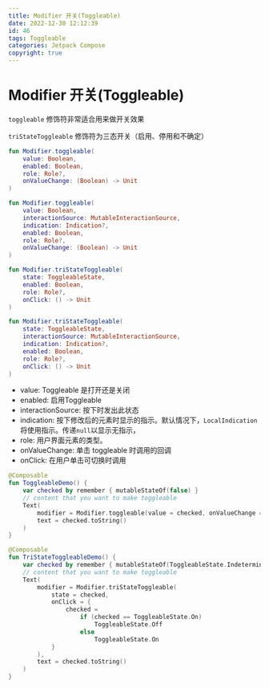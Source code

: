```yaml
---
title: Modifier 开关(Toggleable)
date: 2022-12-30 12:12:39
id: 46
tags: Toggleable
categories: Jetpack Compose
copyright: true
---
```


# Modifier 开关(Toggleable)

`toggleable` 修饰符非常适合用来做开关效果

`triStateToggleable` 修饰符为三态开关（启用、停用和不确定）

```kotlin
fun Modifier.toggleable(
    value: Boolean,
    enabled: Boolean,
    role: Role?,
    onValueChange: (Boolean) -> Unit
)

fun Modifier.toggleable(
    value: Boolean,
    interactionSource: MutableInteractionSource,
    indication: Indication?,
    enabled: Boolean,
    role: Role?,
    onValueChange: (Boolean) -> Unit
)

fun Modifier.triStateToggleable(
    state: ToggleableState,
    enabled: Boolean,
    role: Role?,
    onClick: () -> Unit
)

fun Modifier.triStateToggleable(
    state: ToggleableState,
    interactionSource: MutableInteractionSource,
    indication: Indication?,
    enabled: Boolean,
    role: Role?,
    onClick: () -> Unit
)
```

- value: Toggleable 是打开还是关闭
- enabled: 启用Toggleable 
- interactionSource: 按下时发出此状态
- indication: 按下修改后的元素时显示的指示。默认情况下，`LocalIndication`将使用指示。传递`null`以显示无指示，
- role: 用户界面元素的类型。
- onValueChange: 单击 toggleable 时调用的回调
- onClick: 在用户单击可切换时调用

```kotlin
@Composable
fun ToggleableDemo() {
    var checked by remember { mutableStateOf(false) }
    // content that you want to make toggleable
    Text(
        modifier = Modifier.toggleable(value = checked, onValueChange = { checked = it }),
        text = checked.toString()
    )
}

@Composable
fun TriStateToggleableDemo() {
    var checked by remember { mutableStateOf(ToggleableState.Indeterminate) }
    // content that you want to make toggleable
    Text(
        modifier = Modifier.triStateToggleable(
            state = checked,
            onClick = {
                checked =
                    if (checked == ToggleableState.On)
                        ToggleableState.Off
                    else
                        ToggleableState.On
            }
        ),
        text = checked.toString()
    )
}
```

